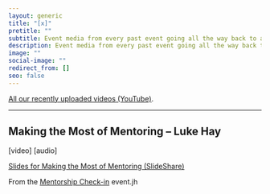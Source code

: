 ```yaml
---
layout: generic
title: "[x]"
pretitle: ""
subtitle: Event media from every past event going all the way back to about a week ago
description: Event media from every past event going all the way back to about a week ago
image: ""
social-image: ""
redirect_from: []
seo: false
---
```

[All our recently uploaded videos (YouTube)](https://www.youtube.com/channel/UC9hOYRFJn2NgV406gr9jajw/videos).

- - -

## Making the Most of Mentoring – Luke Hay

\[video] \[audio]

[](https://uxbri.org/mentorship-check-in)[S﻿lides for Making the Most of Mentoring (SlideShare)](https://www.slideshare.net/uxbri/luke-hay-making-the-most-of-mentoring)

F﻿rom the [Mentorship Check-in](https://uxbri.org/mentorship-check-in) event.jh

[](https://www.slideshare.net/uxbri/luke-hay-making-the-most-of-mentoring)